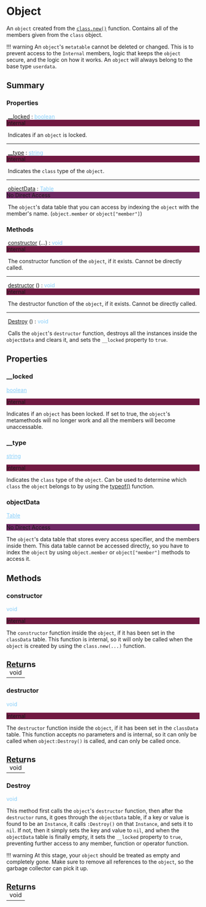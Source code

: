 # Object

An `object` created from the [`class.new()`](class.md#new) function. Contains all of the members given from the `class` object.

!!! warning
    An `object`'s `metatable` cannot be deleted or changed. This is to prevent access to the `Internal` members, logic that keeps the `object` secure, and the logic on how it works. An `object` will always belong to the base type `userdata`.

## Summary

<!------------------------- PROPERTIES -------------------------!-->

<h3 markdown="1" class="apiReferenceSummaryTitle"> Properties </h3>

<div>&nbsp;<a href="#__locked">__locked</a> : <a href="https://create.roblox.com/docs/luau/booleans" style="color: lightskyblue;">boolean</a><div class="apiReferenceAccessBox" style="background-color: rgb(113, 25, 66)">Internal</div></div>

&nbsp;Indicates if an `object` is locked. 

----------------------

<div>&nbsp;<a href="#__type">__type</a> : <a href="https://create.roblox.com/docs/luau/strings" style="color: lightskyblue;">string</a><div class="apiReferenceAccessBox" style="background-color: rgb(113, 25, 66)">Internal</div></div>

&nbsp;Indicates the `class` type of the `object`. 

-----------------------

<div>&nbsp;<a href="#objectdata">objectData</a> : <a href="https://create.roblox.com/docs/luau/tables" style="color: lightskyblue;">Table</a><div class="apiReferenceAccessBox" style="background-color: rgb(110, 40, 100)">No Direct Access</div></div>

&nbsp;The `object`'s data table that you can access by indexing the `object` with the member's name. (`object.member` or `object["member"]`)

<!------------------------- METHODS -------------------------!-->

<h3 markdown="1" class="apiReferenceSummaryTitle"> Methods </h3>

<div>&nbsp;<a href="#constructor">constructor</a> (...) : <a style="color: lightskyblue;">void</a><div class="apiReferenceAccessBox" style="background-color: rgb(113, 25, 66)">Internal</div></div>

&nbsp;The constructor function of the `object`, if it exists. Cannot be directly called.

----------------------

<div>&nbsp;<a href="#destructor">destructor</a> () : <a style="color: lightskyblue;">void</a><div class="apiReferenceAccessBox" style="background-color: rgb(113, 25, 66)">Internal</div></div>

&nbsp;The destructor function of the `object`, if it exists. Cannot be directly called.

----------------------

&nbsp;[Destroy](#destroy) () : <a style="color: lightskyblue;">void</a>

&nbsp;Calls the `object`'s `destructor` function, destroys all the instances inside the `objectData` and clears it, and sets the `__locked` property to `true`.

## Properties

### __locked 
<a href="https://create.roblox.com/docs/luau/booleans" style="color: lightskyblue;">boolean</a>
<div class="apiReferenceAccessBox" style="background-color: rgb(113, 25, 66); float: none">Internal</div>

Indicates if an `object` has been locked. If set to true, the `object`'s metamethods will no longer work and all the members will become unaccessable. 


### __type 
<a href="https://create.roblox.com/docs/luau/strings" style="color: lightskyblue;">string</a>
<div class="apiReferenceAccessBox" style="background-color: rgb(113, 25, 66); float: none">Internal</div>

Indicates the `class` type of the `object`. Can be used to determine which `class` the `object` belongs to by using the [typeof()](../classFunctions/typeof.md) function.


### objectData 
<a href="https://create.roblox.com/docs/luau/tables" style="color: lightskyblue;">Table</a>
<div class="apiReferenceAccessBox" style="background-color: rgb(110, 40, 100); float: none">No Direct Access</div>

The `object`'s data table that stores every access specifier, and the members inside them. This data table cannot be accessed directly, so you have to index the `object` by using `object.member` or `object["member"]` methods to access it.

## Methods

### constructor
<a style="color: lightskyblue;">void</a>
<div class="apiReferenceAccessBox" style="background-color: rgb(113, 25, 66); float: none">Internal</div>

The `constructor` function inside the `object`, if it has been set in the `classData` table. This function is internal, so it will only be called when the `object` is created by using the `class.new(...)` function.

<h4 style="font-size: 20px; margin-bottom: -20px"> Returns </h4>
<div markdown="1">
<div class="md-typeset__scrollwrap"><div class="md-typeset__table">
<table>
<tbody>
<tr>
<td class="apiReferenceMethodBox">void</td>
</tr>
<tr>
</tbody>
</table>
</div>
</div>

### destructor
<a style="color: lightskyblue;">void</a>
<div class="apiReferenceAccessBox" style="background-color: rgb(113, 25, 66); float: none">Internal</div>

The `destructor` function inside the `object`, if it has been set in the `classData` table. This function accepts no parameters and is internal, so it can only be called when `object:Destroy()` is called, and can only be called once. 

<h4 style="font-size: 20px; margin-bottom: -20px"> Returns </h4>
<div markdown="1">
<div class="md-typeset__scrollwrap"><div class="md-typeset__table">
<table>
<tbody>
<tr>
<td class="apiReferenceMethodBox">void</td>
</tr>
<tr>
</tbody>
</table>
</div>
</div>

### Destroy
<a style="color: lightskyblue;">void</a>

This method first calls the `object`'s `destructor` function, then after the `destructor` runs, it goes through the `objectData` table, if a key or value is found to be an `Instance`, it calls `:Destroy()` on that `Instance`, and sets it to `nil`. If not, then it simply sets the key and value to `nil`, and when the `objectData` table is finally empty, it sets the `__locked` property to `true`, preventing further access to any member, function or operator function. 

!!! warning
    At this stage, your `object` should be treated as empty and completely gone. Make sure to remove all references to the `object`, so the garbage collector can pick it up.

<h4 style="font-size: 20px; margin-bottom: -20px"> Returns </h4>
<div markdown="1">
<div class="md-typeset__scrollwrap"><div class="md-typeset__table">
<table>
<tbody>
<tr>
<td class="apiReferenceMethodBox">void</td>
</tr>
<tr>
</tbody>
</table>
</div>
</div>

